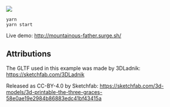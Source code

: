 ![](https://i.imgur.com/nKX45bv.jpg)
  
    yarn
    yarn start

Live demo: http://mountainous-father.surge.sh/

## Attributions

The GLTF used in this example was made by 3DLadnik: https://sketchfab.com/3DLadnik

Released as CC-BY-4.0 by Sketchfab: https://sketchfab.com/3d-models/3d-printable-the-three-graces-58e0ae19e2984b86883edc41bf43415a
